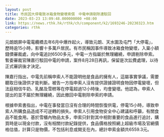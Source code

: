 ```yaml
---
layout: post
title: 市民因大停電致冰箱食物變壞索償　中電申請剔除遭駁回
date: 2023-03-23 13:09:48.000000000 +08:00
link: https://news.rthk.hk/rthk/ch/component/k2/1693246-20230323.htm
categories: rthk
---
```


元朗朗屏中電電纜橋去年6月中爆炸起火，導致元朗、天水圍及屯門「大停電」，歷時逾15小時，影響十多萬戶居民。有市民稱因事件導致冰箱食物變壞，入稟小額錢債審裁處，向中電追討6500多元，中電一方指屬於無理纏繞，申請剔除申索。暫委審裁官陳嘉行駁回中電的申請，案件8月28日再訊，保留是次訟費處理，以待正式審訊後才決定。

陳嘉行指出，中電先前稱申索人不能證明他是食品的擁有人，這屬事實爭議，需要聽取日後證供才能判斷。被告一方指申索人沒有提供證據證明食物因停電變壞，但法庭相信牛奶、乳酪及雪糕等在停電超過12小時後，均會變壞。他認為，申索人提出的並不屬於無理纏繞，因此撤回中電剔除申索的申請。

根據申索書指出，中電在事發當日沒有合理的時間恢復供電，停電15小時，導致申索人所購食品造成不可逆轉的損失。申索人引用食物安全中心建議和呼籲，有關食品不能食用。基於雪櫃內物品太多，申索只針對其中相對重要的食品進行追討，購買時是以現金付款，沒有相關付款紀錄提供，食品價格按照網上超級市場及官網價格估值，計算只是物價，不包括利息或開支在內，總計申索金額共6559.3元。
